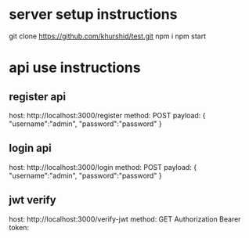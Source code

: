 # server setup instructions
git clone https://github.com/khurshid/test.git
npm i
npm start

# api use instructions
## register api
host: http://localhost:3000/register
method: POST
payload: 
{
    "username":"admin",
    "password":"password"
}
## login api
host: http://localhost:3000/login
method: POST
payload:
{
    "username":"admin",
    "password":"password"
}
## jwt verify
host: http://localhost:3000/verify-jwt
method: GET
Authorization Bearer token: <receievd from login>